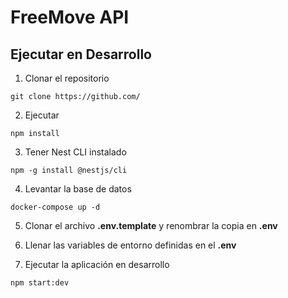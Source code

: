 # FreeMove API
## Ejecutar en Desarrollo

1. Clonar el repositorio

```
git clone https://github.com/
```

2. Ejecutar

```
npm install
```

3. Tener Nest CLI instalado

```
npm -g install @nestjs/cli
```

4. Levantar la base de datos

```
docker-compose up -d
```

5. Clonar el archivo **.env.template** y renombrar la copia en **.env**

6. Llenar las variables de entorno definidas en el **.env**

7. Ejecutar la aplicación en desarrollo

```
npm start:dev
```